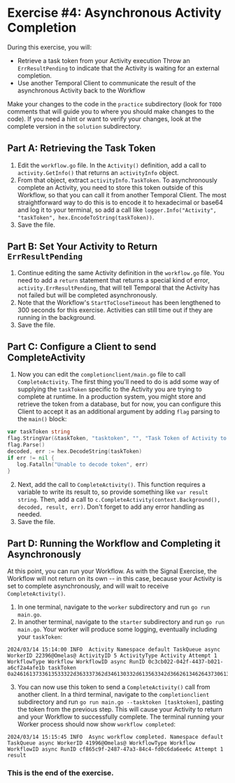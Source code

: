 # Exercise #4: Asynchronous Activity Completion

During this exercise, you will:

- Retrieve a task token from your Activity execution
Throw an `ErrResultPending` to indicate that the Activity is waiting for an external completion.
- Use another Temporal Client to communicate the result of the asynchronous Activity back to the Workflow

Make your changes to the code in the `practice` subdirectory (look for `TODO` comments that will guide you to where you should make changes to the code). If you need a hint or want to verify your changes, look at the complete version in the `solution` subdirectory.

## Part A: Retrieving the Task Token

1. Edit the `workflow.go` file. In the `Activity()` definition, add a call to `activity.GetInfo()` that returns an `activityInfo` object.
2. From that object, extract `activityInfo.TaskToken`. To asynchronously complete an Activity, you need to store this token outside of this Workflow, so that you can call it from another Temporal Client. The most straightforward way to do this is to encode it to hexadecimal or base64 and log it to your terminal, so add a call like `logger.Info("Activity", "taskToken", hex.EncodeToString(taskToken))`.
3. Save the file.

## Part B: Set Your Activity to Return `ErrResultPending`

1. Continue editing the same Activity definition in the `workflow.go` file. You need to add a `return` statement that returns a special kind of error, `activity.ErrResultPending`, that will tell Temporal that the Activity has not failed but will be completed asynchronously.
2. Note that the Workflow's `StartToCloseTimeout` has been lengthened to 300 seconds for this exercise. Activities can still time out if they are running in the background.
3. Save the file.

## Part C: Configure a Client to send CompleteActivity

1. Now you can edit the `completionclient/main.go` file to call `CompleteActivity`. The first thing you'll need to do is add some way of supplying the `taskToken` specific to the Activity you are trying to complete at runtime. In a production system, you might store and retrieve the token from a database, but for now, you can configure this Client to accept it as an additional argument by adding `flag` parsing to the `main()` block:

```go
var taskToken string
flag.StringVar(&taskToken, "tasktoken", "", "Task Token of Activity to Complete")
flag.Parse()
decoded, err := hex.DecodeString(taskToken)
if err != nil {
   log.Fatalln("Unable to decode token", err)
}
```

2. Next, add the call to `CompleteActivity()`. This function requires a variable to write its result to, so provide something like `var result string`. Then, add a call to `c.CompleteActivity(context.Background(), decoded, result, err)`. Don't forget to add any error handling as needed.
3. Save the file.

## Part D: Running the Workflow and Completing it Asynchronously

At this point, you can run your Workflow. As with the Signal Exercise, the Workflow will not return on its own -- in this case, because your Activity is set to complete asynchronously, and will wait to receive `CompleteActivity()`.

1. In one terminal, navigate to the `worker` subdirectory and run `go run main.go`.
2. In another terminal, navigate to the `starter` subdirectory and run `go run main.go`. Your worker will produce some logging, eventually including your `taskToken`:

```
2024/03/14 15:14:00 INFO  Activity Namespace default TaskQueue async WorkerID 22396@Omelas@ ActivityID 5 ActivityType Activity Attempt 1 WorkflowType Workflow WorkflowID async RunID 0c3cb022-042f-4437-b021-a6cf2a4afe1b taskToken 0a2461613733613533322d363337362d346130332d613563342d36626134626437306139623312056173796e631a2430633363623032322d303432662d343433372d623032312d61366366326134616665316220052801320135420841637469766974794a08080110be80401801
```

3. You can now use this token to send a `CompleteActivity()` call from another client. In a third terminal, navigate to the `completionclient` subdirectory and run `go run main.go --tasktoken [tasktoken]`, pasting the token from the previous step. This will cause your Activity to return and your Workflow to successfully complete. The terminal running your Worker process should now show `workflow completed`:

```
2024/03/14 15:15:45 INFO  Async workflow completed. Namespace default TaskQueue async WorkerID 41996@Omelas@ WorkflowType Workflow WorkflowID async RunID cf865c9f-2487-47a3-84c4-fd0c6da6ee6c Attempt 1 result
```

### This is the end of the exercise.
